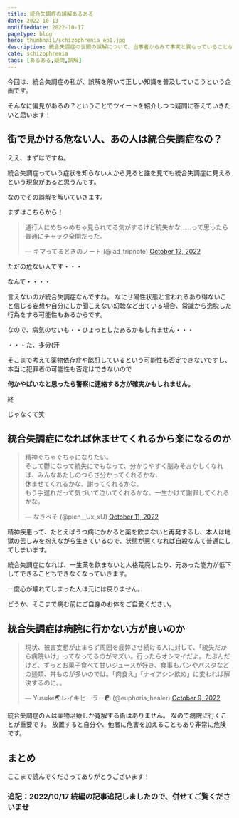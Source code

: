 ```yaml
---
title: 統合失調症の誤解あるある
date: 2022-10-13
modifieddate: 2022-10-17
pagetype: blog
hero: thumbnail/schizophrenia_ep1.jpg
description: 統合失調症の世間の誤解について、当事者からみて事実と異なっていることなどを解説していきます。
cate: schizophrenia
tags: [あるある,疑問,誤解]
---
```


今回は、統合失調症の私が、誤解を解いて正しい知識を普及していこうという企画です。

そんなに偏見があるの？ということでツイートを紹介しつつ疑問に答えていきたいと思います！

## 街で見かける危ない人、あの人は統合失調症なの？

ええ、まずはですね。

統合失調症っていう症状を知らない人から見ると誰を見ても統合失調症に見えるという現象があると思うんです。

なのでその誤解を解いていきます。

まずはこちらから！

<blockquote class="twitter-tweet"><p lang="ja" dir="ltr">通行人にめちゃめちゃ見られてる気がするけど統失かな……って思ったら普通にチャック全開だった。</p>&mdash; キマってるときのノート (@lad_tripnote) <a href="https://twitter.com/lad_tripnote/status/1580095962026217473?ref_src=twsrc%5Etfw">October 12, 2022</a></blockquote>

ただの危ない人です・・・

なんて・・・・

言えないのが統合失調症なんですね。
なにせ陽性状態と言われるあり得ないこと信じる妄想や自分にしか聞こえない幻聴など出ている場合、常識から逸脱した行為をする可能性もあるからです。

なので、病気のせいも・・ひょっとしたあるかもしれません・・・

・・・た、多分(汗

そこまで考えて薬物依存症や酩酊しているという可能性も否定できないですし、
本当に犯罪者の可能性も否定はできないので

**何かやばいなと思ったら警察に連絡する方が確実かもしれません。**

終

じゃなくて笑

## 統合失調症になれば休ませてくれるから楽になるのか

<blockquote class="twitter-tweet"><p lang="ja" dir="ltr">精神ぐちゃぐちゃになりたい。<br>そして鬱になって統失にでもなって、分かりやすく脳みそおかしくなれば、みんなあたしのつらさ分かってくれるかな、<br>休ませてくれるかな、謝ってくれるかな。<br>もう手遅れだって気づいて泣いてくれるかな、一生かけて謝罪してくれるかな。</p>&mdash; なきべそ (@pien__Ux_xU) <a href="https://twitter.com/pien__Ux_xU/status/1579796233853358080?ref_src=twsrc%5Etfw">October 11, 2022</a></blockquote>

精神疾患って、たとえばうつ病にかかると薬を飲まないと再発するし、本人は地獄の苦しみを抱えながら生きているので、状態が悪くなれば自殺なんて普通にしてしまいます。

統合失調症になれば、一生薬を飲まないと人格荒廃したり、元あった能力が低下してできることもできなくなっていきます。

一度心が壊れてしまった人は元には戻りません。

どうか、そこまで病む前にご自身のお体をご自愛ください。

## 統合失調症は病院に行かない方が良いのか

<blockquote class="twitter-tweet"><p lang="ja" dir="ltr">現状、被害妄想が止まらず周囲を疲弊させ続ける人に対して、「統失だから病院いけ」ってなってるのがマズい。行ったらオシマイだよ。たぶんだけど、ずっとお菓子食べて甘いジュースが好き、食事もパンやパスタなどの麺類、丼ものが多いのでは。「肉食え」「ナイアシン飲め」に変われば解決するのに。。</p>&mdash; Yusuke🌏レイキヒーラー☯ (@euphoria_healer) <a href="https://twitter.com/euphoria_healer/status/1579259386635374592?ref_src=twsrc%5Etfw">October 9, 2022</a></blockquote>

統合失調症の人は薬物治療しか寛解する術はありません。
なので病院に行くことが重要です。
放置すると自分や、他者に危害を加えることもあり非常に危険です。

## まとめ

ここまで読んでくださってありがとうございます！

### 追記：2022/10/17 続編の記事追記しましたので、併せてご覧くださいませ

<card slug="/blogs/schizophrenia/ep3/"></card>







